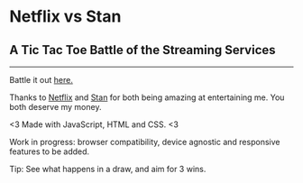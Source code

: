 # Netflix vs Stan 
## A Tic Tac Toe Battle of the Streaming Services

----

Battle it out [here.](https://meganmckeough.github.io/Tic-Tac-Toe/)

Thanks to [Netflix](http://netflix.com) and [Stan](http://www.stan.com.au) for both being amazing at entertaining me. 
You both deserve my money.

<3 Made with JavaScript, HTML and CSS. <3

Work in progress: browser compatibility, device agnostic and responsive features to be added.

Tip: See what happens in a draw, and aim for 3 wins.
